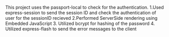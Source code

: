 This project uses the passport-local to check for the authentication.
1.Used express-session to send the session ID and check the authentication of user for the sessionID recieved
2.Performed ServerSide rendering using Embedded JavaScript
3. Utilized bcrypt for hashing of the password
4. Utilized express-flash to send the error messages to the client


